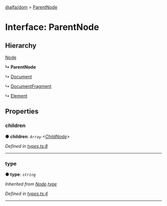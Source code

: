 [@alfa/dom](../README.md) > [ParentNode](../interfaces/parentnode.md)

# Interface: ParentNode

## Hierarchy

[Node](node.md)

**↳ ParentNode**

↳ [Document](document.md)

↳ [DocumentFragment](documentfragment.md)

↳ [Element](element.md)

## Properties

<a id="children"></a>

### children

**● children**: _`Array`.<[ChildNode](childnode.md)>_

_Defined in [types.ts:8](https://github.com/Siteimprove/alfa/blob/master/packages/dom/src/types.ts#L8)_

---

<a id="type"></a>

### type

**● type**: _`string`_

_Inherited from [Node](node.md).[type](node.md#type)_

_Defined in [types.ts:4](https://github.com/Siteimprove/alfa/blob/master/packages/dom/src/types.ts#L4)_

---
